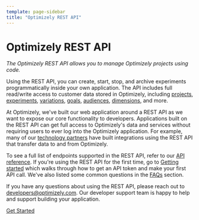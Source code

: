 ```yaml
---
template: page-sidebar
title: "Optimizely REST API"
---
```


# Optimizely REST API

*The Optimizely REST API allows you to manage Optimizely projects using code.*

Using the REST API, you can create, start, stop, and archive experiments programmatically inside your own application. The API includes full read/write access to customer data stored in Optimizely, including [projects](/rest/reference#projects), [experiments](/rest/reference#experiments), [variations](/rest/reference#variations), [goals](/rest/reference#goals), [audiences](/rest/reference#audiences), [dimensions](/rest/reference#dimension), and more.

At Optimizely, we've built our web application around a REST API as we want to expose our core functionality to developers. Applications built on the REST API can get full access to Optimizely's data and services without requiring users to ever log into the Optimizely application. For example, many of our [technology partners](http://optimizely.com/partners/technology) have built integrations using the REST API that transfer data to and from Optimizely.

To see a full list of endpoints supported in the REST API, refer to our [API reference](/rest/reference). If you're
using the REST API for the first time, go to [Getting started](/rest/getting-started) which walks through how to get an
API token and make your first API call. We've also listed some common questions in the [FAQs](/rest/faqs) section.

If you have any questions about using the REST API, please reach out to [developers@optimizely.com](mailto:developers@optimizely.com). Our developer support team is happy to help and support building your application.

<a class="button button--highlight anchor--middle display--block width-200 text--center" href="../getting-started/index.html">
Get Started
</a>
